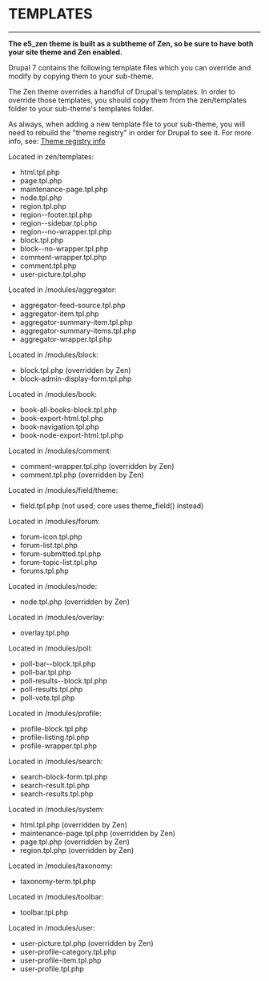# TEMPLATES #
**********************************************************************

**The e5_zen theme is built as a subtheme of Zen, so be sure to have both your
site theme and Zen enabled.**

Drupal 7 contains the following template files which you can override and modify
by copying them to your sub-theme.

The Zen theme overrides a handful of Drupal's templates. In order to override
those templates, you should copy them from the zen/templates folder to your
sub-theme's templates folder.

As always, when adding a new template file to your sub-theme, you will need to
rebuild the "theme registry" in order for Drupal to see it. For more info, see:
 [Theme registry info](http://drupal.org/node/173880#theme-registry)

Located in zen/templates:
+ html.tpl.php
+ page.tpl.php
+ maintenance-page.tpl.php
+ node.tpl.php
+ region.tpl.php
+ region--footer.tpl.php
+ region--sidebar.tpl.php
+ region--no-wrapper.tpl.php
+ block.tpl.php
+ block--no-wrapper.tpl.php
+ comment-wrapper.tpl.php
+ comment.tpl.php
+ user-picture.tpl.php

Located in /modules/aggregator:
+ aggregator-feed-source.tpl.php
+ aggregator-item.tpl.php
+ aggregator-summary-item.tpl.php
+ aggregator-summary-items.tpl.php
+ aggregator-wrapper.tpl.php

Located in /modules/block:
+ block.tpl.php  (overridden by Zen)
+ block-admin-display-form.tpl.php

Located in /modules/book:
+ book-all-books-block.tpl.php
+ book-export-html.tpl.php
+ book-navigation.tpl.php
+ book-node-export-html.tpl.php

Located in /modules/comment:
+ comment-wrapper.tpl.php  (overridden by Zen)
+ comment.tpl.php  (overridden by Zen)

Located in /modules/field/theme:
+ field.tpl.php  (not used; core uses theme_field() instead)

Located in /modules/forum:
+ forum-icon.tpl.php
+ forum-list.tpl.php
+ forum-submitted.tpl.php
+ forum-topic-list.tpl.php
+ forums.tpl.php

Located in /modules/node:
+ node.tpl.php  (overridden by Zen)

Located in /modules/overlay:
+ overlay.tpl.php

Located in /modules/poll:
+ poll-bar--block.tpl.php
+ poll-bar.tpl.php
+ poll-results--block.tpl.php
+ poll-results.tpl.php
+ poll-vote.tpl.php

Located in /modules/profile:
+ profile-block.tpl.php
+ profile-listing.tpl.php
+ profile-wrapper.tpl.php

Located in /modules/search:
+ search-block-form.tpl.php
+ search-result.tpl.php
+ search-results.tpl.php

Located in /modules/system:
+ html.tpl.php  (overridden by Zen)
+ maintenance-page.tpl.php  (overridden by Zen)
+ page.tpl.php  (overridden by Zen)
+ region.tpl.php  (overridden by Zen)

Located in /modules/taxonomy:
+ taxonomy-term.tpl.php

Located in /modules/toolbar:
+ toolbar.tpl.php

Located in /modules/user:
+ user-picture.tpl.php  (overridden by Zen)
+ user-profile-category.tpl.php
+ user-profile-item.tpl.php
+ user-profile.tpl.php
